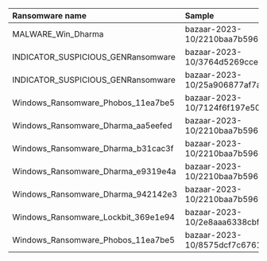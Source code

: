 | Ransomware name                     | Sample                                                                              |
|:------------------------------------|:------------------------------------------------------------------------------------|
| MALWARE_Win_Dharma                  | bazaar-2023-10/2210baa7b596879b413965c17f9f33dbf698ac183b2b82329d397c73dee5fc3d.exe |
| INDICATOR_SUSPICIOUS_GENRansomware  | bazaar-2023-10/3764d5269cce0d687d2004f7ded8672abffe660a3140e046a8265ecb89053049.exe |
| INDICATOR_SUSPICIOUS_GENRansomware  | bazaar-2023-10/25a906877af7aed44c21b4c947a34666c3480629a929a227b67b273245ee3708.exe |
| Windows_Ransomware_Phobos_11ea7be5  | bazaar-2023-10/7124f6f197e503f77b3bbb136391b12d79a0e248e697506184aaf19b2df8eb7e.exe |
| Windows_Ransomware_Dharma_aa5eefed  | bazaar-2023-10/2210baa7b596879b413965c17f9f33dbf698ac183b2b82329d397c73dee5fc3d.exe |
| Windows_Ransomware_Dharma_b31cac3f  | bazaar-2023-10/2210baa7b596879b413965c17f9f33dbf698ac183b2b82329d397c73dee5fc3d.exe |
| Windows_Ransomware_Dharma_e9319e4a  | bazaar-2023-10/2210baa7b596879b413965c17f9f33dbf698ac183b2b82329d397c73dee5fc3d.exe |
| Windows_Ransomware_Dharma_942142e3  | bazaar-2023-10/2210baa7b596879b413965c17f9f33dbf698ac183b2b82329d397c73dee5fc3d.exe |
| Windows_Ransomware_Lockbit_369e1e94 | bazaar-2023-10/2e8aaa6338cbf95d8d268559fb8afac64e1c0dfc9ded4bb2de63a9db634e354d.exe |
| Windows_Ransomware_Phobos_11ea7be5  | bazaar-2023-10/8575dcf7c67612b4d1fc1315bb19318f06bb5abdc6341890e251eb303e386db7.exe |